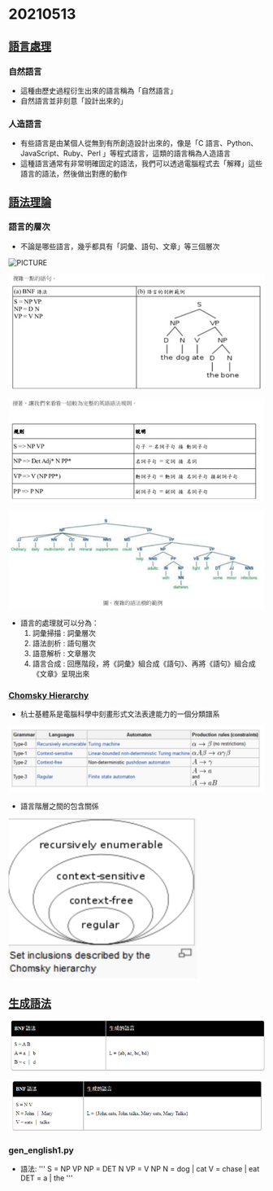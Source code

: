 # 20210513
## [語言處理](https://programmermedia.org/root/%E9%99%B3%E9%8D%BE%E8%AA%A0/%E8%AA%B2%E7%A8%8B/%E4%BA%BA%E5%B7%A5%E6%99%BA%E6%85%A7/10-lang/rule/01-basic/01-%E8%AA%9E%E8%A8%80%E8%99%95%E7%90%86%E7%B0%A1%E4%BB%8B.md)
### 自然語言
* 這種由歷史過程衍生出來的語言稱為「自然語言」
* 自然語言並非刻意「設計出來的」
### 人造語言
* 有些語言是由某個人從無到有所創造設計出來的，像是「C 語言、Python、JavaScript、Ruby、Perl 」等程式語言，這類的語言稱為人造語言
* 這種語言通常有非常明確固定的語法，我們可以透過電腦程式去「解釋」這些語言的語法，然後做出對應的動作

## [語法理論](https://programmermedia.org/root/%E9%99%B3%E9%8D%BE%E8%AA%A0/%E8%AA%B2%E7%A8%8B/%E4%BA%BA%E5%B7%A5%E6%99%BA%E6%85%A7/10-lang/rule/01-basic/02-%E8%AA%9E%E6%B3%95%E7%90%86%E8%AB%96.md)
### 語言的層次
* 不論是哪些語言，幾乎都具有「詞彙、語句、文章」等三個層次

![PICTURE](https://github.com/victor0520/ai109b/blob/main/note/bitmap/0513-3)

![PICTURE](https://github.com/victor0520/ai109b/blob/main/note/bitmap/0513-4.png)

![PICTURE](https://github.com/victor0520/ai109b/blob/main/note/bitmap/0513-5.png)

![PICTURE](https://github.com/victor0520/ai109b/blob/main/note/bitmap/0513-6.png)

* 語言的處理就可以分為：
    1. 詞彙掃描 : 詞彙層次
    2. 語法剖析 : 語句層次
    3. 語意解析 : 文章層次
    4. 語言合成 : 回應階段，將《詞彙》組合成《語句》、再將《語句》組合成《文章》呈現出來

### [Chomsky Hierarchy](https://zh.wikipedia.org/wiki/%E4%B9%94%E5%A7%86%E6%96%AF%E5%9F%BA%E8%B0%B1%E7%B3%BB)
* 杭士基體系是電腦科學中刻畫形式文法表達能力的一個分類譜系

![PICTURE](https://github.com/victor0520/ai109b/blob/main/note/bitmap/0513-7.png)

* 語言階層之間的包含關係

![PICTURE](https://github.com/victor0520/ai109b/blob/main/note/bitmap/inclusion.png)

## [生成語法](https://programmermedia.org/root/%E9%99%B3%E9%8D%BE%E8%AA%A0/%E8%AA%B2%E7%A8%8B/%E4%BA%BA%E5%B7%A5%E6%99%BA%E6%85%A7/10-lang/rule/01-basic/03-%E7%94%9F%E6%88%90%E8%AA%9E%E6%B3%95.md)

![PICTURE](https://github.com/victor0520/ai109b/blob/main/note/bitmap/0513-1.png)

![PICTURE](https://github.com/victor0520/ai109b/blob/main/note/bitmap/0513-2.png)
### gen_english1.py
* 語法:
'''
S = NP VP
NP = DET N
VP = V NP
N = dog | cat
V = chase | eat
DET = a | the
'''